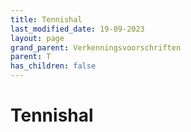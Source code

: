 ```yaml
---
title: Tennishal
last_modified_date: 19-09-2023
layout: page
grand_parent: Verkenningsvoorschriften
parent: T
has_children: false
---
```


Tennishal
=========

